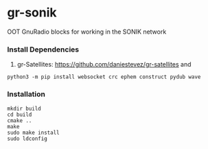 # gr-sonik
OOT GnuRadio blocks for working in the SONIK network

### Install Dependencies
1. gr-Satellites: https://github.com/daniestevez/gr-satellites
and
```
python3 -m pip install websocket crc ephem construct pydub wave
```

### Installation
```
mkdir build
cd build
cmake ..
make
sudo make install
sudo ldconfig
```
